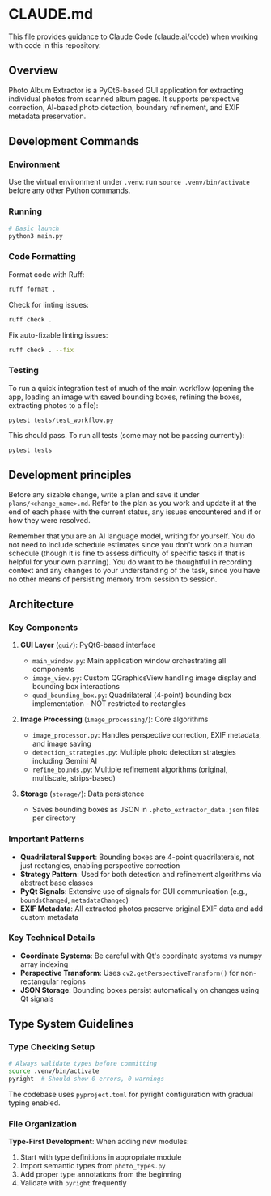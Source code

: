 # CLAUDE.md

This file provides guidance to Claude Code (claude.ai/code) when working with code in this repository.

## Overview

Photo Album Extractor is a PyQt6-based GUI application for extracting individual photos from scanned album pages. It supports perspective correction, AI-based photo detection, boundary refinement, and EXIF metadata preservation.

## Development Commands

### Environment

Use the virtual environment under `.venv`: run `source .venv/bin/activate` 
before any other Python commands.

### Running

```bash
# Basic launch
python3 main.py
```

### Code Formatting

Format code with Ruff:

```bash
ruff format .
```

Check for linting issues:

```bash
ruff check .
```

Fix auto-fixable linting issues:

```bash
ruff check . --fix
```

### Testing

To run a quick integration test of much of the main workflow (opening the app,
loading an image with saved bounding boxes, refining the boxes, extracting
photos to a file):

```
pytest tests/test_workflow.py
```

This should pass. To run all tests (some may not be passing currently):

```
pytest tests
```

## Development principles

Before any sizable change, write a plan and save it under
`plans/<change_name>.md`. Refer to the plan as you work and update it
at the end of each phase with the current status, any issues encountered and if
or how they were resolved.

Remember that you are an AI language model, writing for yourself. You
do not need to include schedule estimates since you don't work on a human
schedule (though it is fine to assess difficulty of specific tasks if that is
helpful for your own planning). You do want to be thoughtful in recording
context and any changes to your understanding of the task, since
you have no other means of persisting memory from session to session.

## Architecture

### Key Components

1. **GUI Layer** (`gui/`): PyQt6-based interface
   - `main_window.py`: Main application window orchestrating all components
   - `image_view.py`: Custom QGraphicsView handling image display and bounding box interactions
   - `quad_bounding_box.py`: Quadrilateral (4-point) bounding box implementation - NOT restricted to rectangles

2. **Image Processing** (`image_processing/`): Core algorithms
   - `image_processor.py`: Handles perspective correction, EXIF metadata, and image saving
   - `detection_strategies.py`: Multiple photo detection strategies including Gemini AI
   - `refine_bounds.py`: Multiple refinement algorithms (original, multiscale, strips-based)

3. **Storage** (`storage/`): Data persistence
   - Saves bounding boxes as JSON in `.photo_extractor_data.json` files per directory

### Important Patterns

- **Quadrilateral Support**: Bounding boxes are 4-point quadrilaterals, not just rectangles, enabling perspective correction
- **Strategy Pattern**: Used for both detection and refinement algorithms via abstract base classes
- **PyQt Signals**: Extensive use of signals for GUI communication (e.g., `boundsChanged`, `metadataChanged`)
- **EXIF Metadata**: All extracted photos preserve original EXIF data and add custom metadata

### Key Technical Details

- **Coordinate Systems**: Be careful with Qt's coordinate systems vs numpy array indexing
- **Perspective Transform**: Uses `cv2.getPerspectiveTransform()` for non-rectangular regions
- **JSON Storage**: Bounding boxes persist automatically on changes using Qt signals

## Type System Guidelines

### Type Checking Setup

```bash
# Always validate types before committing
source .venv/bin/activate
pyright  # Should show 0 errors, 0 warnings
```

The codebase uses `pyproject.toml` for pyright configuration with gradual typing enabled.

### File Organization

**Type-First Development**: When adding new modules:

1. Start with type definitions in appropriate module
2. Import semantic types from `photo_types.py`
3. Add proper type annotations from the beginning
4. Validate with `pyright` frequently
